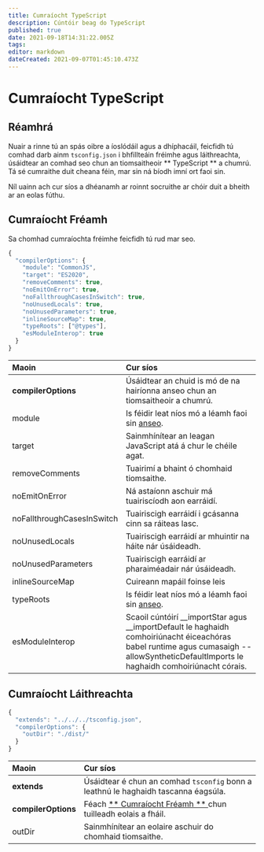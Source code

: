 ```yaml
---
title: Cumraíocht TypeScript
description: Cúntóir beag do TypeScript
published: true
date: 2021-09-18T14:31:22.005Z
tags:
editor: markdown
dateCreated: 2021-09-07T01:45:10.473Z
---
```


# Cumraíocht TypeScript

## Réamhrá

Nuair a rinne tú an spás oibre a íoslódáil agus a dhíphacáil, feicfidh tú comhad darb ainm ` tsconfig.json ` i bhfillteáin fréimhe agus láithreachta, úsáidtear an comhad seo chun an tiomsaitheoir ** TypeScript ** a chumrú. Tá sé cumraithe duit cheana féin, mar sin ná bíodh imní ort faoi sin.

Níl uainn ach cur síos a dhéanamh ar roinnt socruithe ar chóir duit a bheith ar an eolas fúthu.

## Cumraíocht Fréamh

Sa chomhad cumraíochta fréimhe feicfidh tú rud mar seo.

```javascript
{
  "compilerOptions": {
    "module": "CommonJS",
    "target": "ES2020",
    "removeComments": true,
    "noEmitOnError": true,
    "noFallthroughCasesInSwitch": true,
    "noUnusedLocals": true,
    "noUnusedParameters": true,
    "inlineSourceMap": true,
    "typeRoots": ["@types"],
    "esModuleInterop": true
  }
}
```

| Maoin                      | Cur síos                                                                                                                                                                                    |
|:-------------------------- |:------------------------------------------------------------------------------------------------------------------------------------------------------------------------------------------- |
| **compilerOptions**        | Úsáidtear an chuid is mó de na hairíonna anseo chun an tiomsaitheoir a chumrú.                                                                                                              |
| module                     | Is féidir leat níos mó a léamh faoi sin [ anseo](https://www.typescriptlang.org/docs/handbook/modules.html).                                                                                |
| target                     | Sainmhínítear an leagan JavaScript atá á chur le chéile agat.                                                                                                                               |
| removeComments             | Tuairimí a bhaint ó chomhaid tiomsaithe.                                                                                                                                                    |
| noEmitOnError              | Ná astaíonn aschuir má tuairiscíodh aon earráidí.                                                                                                                                           |
| noFallthroughCasesInSwitch | Tuairiscigh earráidí i gcásanna cinn sa ráiteas lasc.                                                                                                                                       |
| noUnusedLocals             | Tuairiscigh earráidí ar mhuintir na háite nár úsáideadh.                                                                                                                                    |
| noUnusedParameters         | Tuairiscigh earráidí ar pharaiméadair nár úsáideadh.                                                                                                                                        |
| inlineSourceMap            | Cuireann mapáil foinse leis                                                                                                                                                                 |
| typeRoots                  | Is féidir leat níos mó a léamh faoi sin [ anseo](https://www.typescriptlang.org/docs/handbook/tsconfig-json.html#types-typeroots-and-types).                                                |
| esModuleInterop            | Scaoil cúntóirí __importStar agus __importDefault le haghaidh comhoiriúnacht éiceachóras babel runtime agus cumasaigh --allowSyntheticDefaultImports le haghaidh comhoiriúnacht córais. |

## Cumraíocht Láithreachta

```javascript
{
  "extends": "../../../tsconfig.json",
  "compilerOptions": {
    "outDir": "./dist/"
  }
}
```

| Maoin               | Cur síos                                                                                                    |
|:------------------- |:----------------------------------------------------------------------------------------------------------- |
| **extends**         | Úsáidtear é chun an comhad ` tsconfig ` bonn a leathnú le haghaidh tascanna éagsúla.                        |
| **compilerOptions** | Féach [ ** Cumraíocht Fréamh ** ](/dev/presence/tsconfig#root-configuration) chun tuilleadh eolais a fháil. |
| outDir              | Sainmhínítear an eolaire aschuir do chomhaid tiomsaithe.                                                    |
